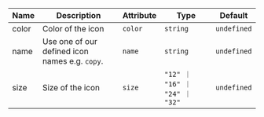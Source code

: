 | Name       | Description                   | Attribute        | Type                                      | Default             |
|------------|-------------------------------|------------------|-------------------------------------------|---------------------|
|color| Color of the icon | `color` | `string` | `undefined` |
|name| Use one of our defined icon names e.g. `copy`. | `name` | `string` | `undefined` |
|size| Size of the icon | `size` | `"12" ｜ "16" ｜ "24" ｜ "32"` | `undefined` |
